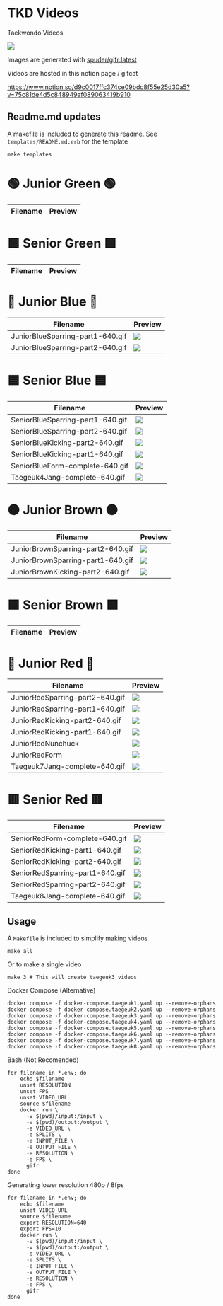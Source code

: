 # TKD Videos

Taekwondo Videos

![](https://upload.wikimedia.org/wikipedia/commons/thumb/0/09/Flag_of_South_Korea.svg/1599px-Flag_of_South_Korea.svg.png)

Images are generated with [spuder/gifr:latest](https://github.com/spuder/gifr)


Videos are hosted in this notion page / gifcat

https://www.notion.so/d9c0017ffc374ce09bdc8f55e25d30a5?v=75c81de4d5c848949af089063419b910

## Readme.md updates

A makefile is included to generate this readme. See `templates/README.md.erb` for the template

```
make templates
````

# :green_circle: Junior Green :green_circle:

| Filename | Preview | 
|---|---|

# :green_square: Senior Green :green_square: 

| Filename | Preview | 
|---|---|

# :large_blue_circle: Junior Blue :large_blue_circle:

| Filename | Preview | 
|---|---|
| JuniorBlueSparring-part1-640.gif | ![](https://media.giphy.com/media/Y2Vp9aYs7KB4YJjZdU/giphy.gif)| 
| JuniorBlueSparring-part2-640.gif | ![](https://media.giphy.com/media/IJTrcKtdSLlQjeYJsH/giphy.gif)| 

# :blue_square: Senior Blue :blue_square:

| Filename | Preview | 
|---|---|
| SeniorBlueSparring-part1-640.gif | ![](https://media.giphy.com/media/lpvDQo3px8VUxyxXaq/giphy.gif)| 
| SeniorBlueSparring-part2-640.gif | ![](https://media.giphy.com/media/Nz3ey0rOcuzp5wUnpu/giphy.gif)| 
| SeniorBlueKicking-part2-640.gif | ![](https://media.giphy.com/media/zXcF6l14fnJog5D0OP/giphy.gif)| 
| SeniorBlueKicking-part1-640.gif | ![](https://media.giphy.com/media/PuruVzNyKySFAjciou/giphy.gif)| 
| SeniorBlueForm-complete-640.gif | ![](https://media.giphy.com/media/IVMLroW0Ct5F27aTVP/giphy-downsized-large.gif)| 
| Taegeuk4Jang-complete-640.gif | ![](https://media.giphy.com/media/oBm3s8K0doYjSWOVC2/giphy.gif)| 

# :brown_circle: Junior Brown :brown_circle: 

| Filename | Preview | 
|---|---|
| JuniorBrownSparring-part2-640.gif | ![](https://media.giphy.com/media/RjpuUuSC6FH4zb4QnD/giphy.gif)| 
| JuniorBrownSparring-part1-640.gif | ![](https://media.giphy.com/media/aor2iyIkfZAq3sCp36/giphy.gif)| 
| JuniorBrownKicking-part2-640.gif | ![](https://media.giphy.com/media/I9vKoToiXGpLa4gtUV/giphy.gif)| 

# :brown_square: Senior Brown :brown_square:

| Filename | Preview | 
|---|---|


# :red_circle: Junior Red :red_circle:

| Filename | Preview | 
|---|---|
| JuniorRedSparring-part2-640.gif | ![](https://media.giphy.com/media/0ZFJ24wFme03SMWDVy/giphy.gif)| 
| JuniorRedSparring-part1-640.gif | ![](https://media.giphy.com/media/sb1oQUrB5NXQP0FJf2/giphy.gif)| 
| JuniorRedKicking-part2-640.gif | ![](https://media.giphy.com/media/7KSgR8N0GI3TUwbpYd/giphy.gif)| 
| JuniorRedKicking-part1-640.gif | ![](https://media.giphy.com/media/41PAO6zZ8QqyewezQx/giphy.gif)| 
| JuniorRedNunchuck | ![](https://media.giphy.com/media/VgWBfy0Me4zVeACoz1/giphy-downsized-large.gif)| 
| JuniorRedForm | ![](https://media.giphy.com/media/9o1d43XADKPJyBrXvX/giphy-downsized-large.gif)| 
| Taegeuk7Jang-complete-640.gif | ![](https://media.giphy.com/media/tJci3mxQ3RL6JUkBGq/giphy.gif)| 

# :red_square: Senior Red :red_square:

| Filename | Preview | 
|---|---|
| SeniorRedForm-complete-640.gif | ![](https://media.giphy.com/media/B5r3Yumgl83VJ6EGyS/giphy-downsized-large.gif)| 
| SeniorRedKicking-part1-640.gif | ![](https://media.giphy.com/media/KrxbSMg5924Q6HU3fV/giphy.gif)| 
| SeniorRedKicking-part2-640.gif | ![](https://media.giphy.com/media/Ckj0woYpjv0uvgWC7a/giphy.gif)| 
| SeniorRedSparring-part1-640.gif | ![](https://media.giphy.com/media/IEW9UEg2qyeCumfMA7/giphy.gif)| 
| SeniorRedSparring-part2-640.gif | ![](https://media.giphy.com/media/5xTEBSWE1lcNy7B5M7/giphy.gif)| 
| Taegeuk8Jang-complete-640.gif | ![](https://media.giphy.com/media/eHZdU16068fBluCZj6/giphy.gif)| 


## Usage

A `Makefile` is included to simplify making videos

```
make all
```

Or to make a single video

```
make 3 # This will create taegeuk3 videos
```



Docker Compose (Alternative)

```
docker compose -f docker-compose.taegeuk1.yaml up --remove-orphans
docker compose -f docker-compose.taegeuk2.yaml up --remove-orphans
docker compose -f docker-compose.taegeuk3.yaml up --remove-orphans
docker compose -f docker-compose.taegeuk4.yaml up --remove-orphans
docker compose -f docker-compose.taegeuk5.yaml up --remove-orphans
docker compose -f docker-compose.taegeuk6.yaml up --remove-orphans
docker compose -f docker-compose.taegeuk7.yaml up --remove-orphans
docker compose -f docker-compose.taegeuk8.yaml up --remove-orphans
```

Bash (Not Recomended)

```
for filename in *.env; do
    echo $filename
    unset RESOLUTION
    unset FPS
    unset VIDEO_URL
    source $filename
    docker run \
      -v $(pwd)/input:/input \
      -v $(pwd)/output:/output \
      -e VIDEO_URL \
      -e SPLITS \
      -e INPUT_FILE \
      -e OUTPUT_FILE \
      -e RESOLUTION \
      -e FPS \
      gifr
done
```

Generating lower resolution 480p / 8fps

```
for filename in *.env; do
    echo $filename
    unset VIDEO_URL
    source $filename
    export RESOLUTION=640
    export FPS=10
    docker run \
      -v $(pwd)/input:/input \
      -v $(pwd)/output:/output \
      -e VIDEO_URL \
      -e SPLITS \
      -e INPUT_FILE \
      -e OUTPUT_FILE \
      -e RESOLUTION \
      -e FPS \
      gifr
done
```